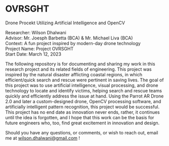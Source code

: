 # OVRSGHT
Drone Procekt Utilizing Artificial Intelligence and OpenCV

Researcher: Wilson Dhalwani <br />
Advisor: Mr. Joesph Barbetta (BCA) & Mr. Michael Liva (BCA) <br />
Context: A fun project inspired by modern-day drone technology <br />
Project Name: Project OVRSGHT <br />
Start Date: March 12, 2023 <br />

The following repository is for documenting and sharing my work in this research project and its related fields of engineering. This project was inspired by the natural disaster afflicting coastal regions, in which efficient/quick search and rescue were pertinent in saving lives. The goal of this project was to use artificial intelligence, visual processing, and drone technology to locate and identify victims, helping search and rescue teams quickly and efficiently address the issue at hand. Using the Parrot AR Drone 2.0 and later a custom-designed drone, OpenCV processing software, and artificially intelligent pattern recognition, this project would be successful. This project has no end date as innovation never ends, rather, it continues until the idea is forgotten, and I hope that this work can be the basis for future engineers who, too, find great excitement in innovation and design. <br />

Should you have any questions, or comments, or wish to reach out, email me at wilson.dhalwani@gmail.com !
